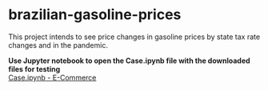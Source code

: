 # brazilian-gasoline-prices
This project intends to see price changes in gasoline prices by state tax rate changes and in the pandemic.

<strong> Use Jupyter notebook to open the Case.ipynb file with the downloaded files for testing </strong><br>
<a href="https://github.com/luiz-antonio-ck/e-commerce/blob/main/Case.ipynb" class="image fit">Case.ipynb - E-Commerce</a>
